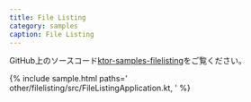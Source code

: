 ```yaml
---
title: File Listing
category: samples
caption: File Listing
---
```


GitHub上のソースコード[ktor-samples-filelisting](https://github.com/ktorio/ktor-samples/tree/master/other/filelisting)をご覧ください。

{% include sample.html paths='
    other/filelisting/src/FileListingApplication.kt,
' %}
